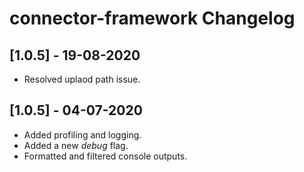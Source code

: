 # connector-framework Changelog

## [1.0.5] - 19-08-2020
* Resolved uplaod path issue.

## [1.0.5] - 04-07-2020
* Added profiling and logging.
* Added a new *debug* flag.
* Formatted and filtered console outputs.